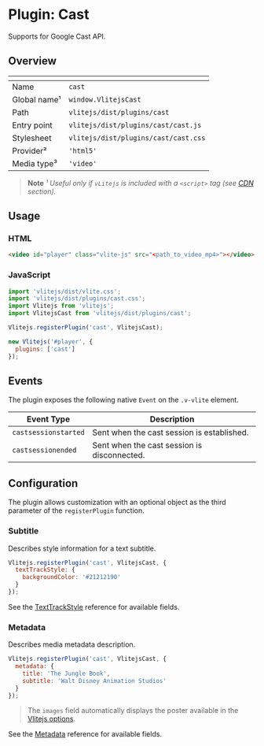 # Plugin: Cast

Supports for Google Cast API.

## Overview

| <!-- -->          | <!-- -->                             |
| ----------------- | ------------------------------------ |
| Name              | `cast`                               |
| Global name&sup1; | `window.VlitejsCast`                 |
| Path              | `vlitejs/dist/plugins/cast`          |
| Entry point       | `vlitejs/dist/plugins/cast/cast.js`  |
| Stylesheet        | `vlitejs/dist/plugins/cast/cast.css` |
| Provider&sup2;    | `'html5'`                            |
| Media type&sup3;  | `'video'`                            |

> **Note** _&sup1; Useful only if `vLitejs` is included with a `<script>` tag (see [CDN](../../../README.md#CDN) section)._

## Usage

### HTML

```html
<video id="player" class="vlite-js" src="<path_to_video_mp4>"></video>
```

### JavaScript

```js
import 'vlitejs/dist/vlite.css';
import 'vlitejs/dist/plugins/cast.css';
import Vlitejs from 'vlitejs';
import VlitejsCast from 'vlitejs/dist/plugins/cast';

Vlitejs.registerPlugin('cast', VlitejsCast);

new Vlitejs('#player', {
  plugins: ['cast']
});
```

## Events

The plugin exposes the following native `Event` on the `.v-vlite` element.

| Event Type           | Description                                 |
| -------------------- | ------------------------------------------- |
| `castsessionstarted` | Sent when the cast session is established.  |
| `castsessionended`   | Sent when the cast session is disconnected. |

## Configuration

The plugin allows customization with an optional object as the third parameter of the `registerPlugin` function.

### Subtitle

Describes style information for a text subtitle.

```js
Vlitejs.registerPlugin('cast', VlitejsCast, {
  textTrackStyle: {
    backgroundColor: '#21212190'
  }
});
```

See the [TextTrackStyle](https://developers.google.com/cast/docs/reference/web_sender/chrome.cast.media.TextTrackStyle) reference for available fields.

### Metadata

Describes media metadata description.

```js
Vlitejs.registerPlugin('cast', VlitejsCast, {
  metadata: {
    title: 'The Jungle Book',
    subtitle: 'Walt Disney Animation Studios'
  }
});
```

> The `images` field automatically displays the poster available in the [Vlitejs options](../../../README.md#Options).

See the [Metadata](https://developers.google.com/cast/docs/reference/web_sender/chrome.cast.media.GenericMediaMetadata) reference for available fields.
